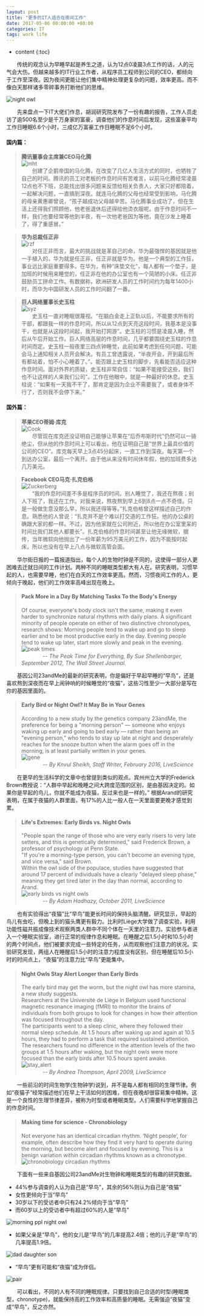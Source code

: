 ```yaml
---
layout: post
title: "更多的IT人适合在夜间工作"
date: 2017-05-06 00:00:00 +08:00
categories: IT
tags: work life 
---
```


* content
{:toc}

　　传统的观念认为早睡早起是养生之道，认为12点0凌晨3点工作的话，人的元气会大伤。但越来越多的IT行业工作者，从程序员工程师到公司的CEO，都倾向于工作至深夜。因为夜间更能让他们集中精神处理更复杂的问题，效率更高。而不像白天那样诸多零碎事务打断他们的思维。

![night owl](http://eastmanjian.cn/blog/images/chronobiology/night_owl.jpg)

　　先来盘点一下IT大佬们作息，胡润研究院发布了一份有趣的报告，工作人员走访了逾500名至少是千万身家的富豪，调查他们的作息时间后发现，这些富豪平均工作日睡眠6.6个小时，三成亿万富豪工作日睡眠不足6个小时。

#### 国内篇：

> **腾讯董事会主席兼CEO马化腾**  
> ![mht](http://eastmanjian.cn/blog/images/chronobiology/mht.png)  
>　　创建了企鹅帝国的马化腾，在改变了几亿人生活方式的同时，也牺牲了自己的时间。腾讯的员工对老板的作息时间有苦难言，以前马化腾经常凌晨12点也不下班，总能找出很多问题来反馈给相关负责人，大家只好都陪着，一起解决问题，一直搞到深夜。就连马化腾的父母也经常受到影响，马化腾的母亲黄惠卿曾说，“孩子越成功父母越辛苦。马化腾事业成功了，但在生活上还得我们照顾他，他老爸退休后还得给他烫衣服呢。由于作息时间不一样，我们也要经常等他到半夜，有一次他老爸因为等他，竟在沙发上睡着了，得了重感冒。”  
  
> **华为总裁任正非**  
> ![rzf](http://eastmanjian.cn/blog/images/chronobiology/rzf.png)  
>　　对任正非而言，最大的挑战就是革自己的命，华为最强悍的基因就是他一手植入的，华为就是任正非，任正非就是华为。他是一个典型的工作狂，事业远比家庭重要得多。在华为，有种“床垫文化”，每人都有一个垫子，是加班的时候用来睡觉的，任正非在他的办公室也有一个简陋的小床。任正非鼓励员工拼命工作。有数据称，欧洲研发人员的工作时间约为每年1400小时，而华为中国研发人员的工作时间翻了一番。  
  
> **巨人网络董事长史玉柱**  
> ![syz](http://eastmanjian.cn/blog/images/chronobiology/syz.png)  
>　　史玉柱一直对睡眠很蔑视。“在脑白金走上正轨以后，不能要求所有的干部，都跟我一样的作息时间，所以从12点到天亮这段时间，我基本是没事干，也就是从这段时间起，我开始打网游”。史玉柱的习惯是凌晨入睡，然后从午后开始工作。巨人网络高层的作息时间，几乎都要围绕史玉柱的作息时间而定。史玉柱一般夜里三四点钟睡觉，此前如果考虑到任何问题，可能会马上通知相关人员开会解决。有员工曾透露说，“半夜开会，开到最后所有都站着，怕不小心睡着了。”。能否跟上史玉柱的脚步，先看能否适应这种作息时间。面对外界的质疑，史玉柱非常自信：“如果不能接受这些，我们也不让这样的人来我们公司”。工作在他眼中，就是一种最好的休息。史玉柱说：“如果有一天我不干了，那肯定是因为企业不需要我了，或者身体不行了，否则我不会停下来。”  

#### 国外篇：

> **苹果CEO蒂姆·库克**  
> ![Cook](http://eastmanjian.cn/blog/images/chronobiology/Cook.png)  
>　　尽管现在库克还没证明自己能够让苹果在“后乔布斯时代”仍然可以一骑绝尘，但从他的作息时间上可以看出，他在证明自己是“世界上最具价值的公司的CEO”。库克每天早上3点45分起床，一直工作到深夜。每天第一个到达办公室，最后一个离开。由于他从来没有时间休年假，他的加班费多达几万美元。  

> **Facebook CEO马克·扎克伯格**  
> ![Zuckerberg](http://eastmanjian.cn/blog/images/chronobiology/Zuckerberg.png)  
>　　“我的作息时间差不多是程序员的时间。别人睡觉了，我还在熬夜；别人下班了，我还在工作。对我来说，熬夜熬到早上6到8点一点不奇怪。只是一般做生意没那么早，所以我还得等等。”扎克伯格曾这样描述自己的作息。熟悉他的人曾说：“扎克并不是个难以打交道的工作狂。他的办公桌的确跟大家的都一样。不过，因为他家就在公司附近，所以他在办公室里呆的时间比我们其他人都要长”。扎克伯格的作息时间甚至让他无缘微软，据传，当年微软向他抛出了一份年薪为95万美元的工作，因为不能按时起床，所以也没有在早上八点与微软高管会面。  


　　华尔街日报的一篇报道指出，每个人的生物时钟是不同的，这使得一部分人更困难去迁就日间的工作计划。两种不同的睡眠类型都大有人在。研究表明，习惯早起的人，也需要早睡，他们在白天的工作效率更高。然而，习惯夜间工作的人，更倾向于晚起，他们的工作效率高峰出现在晚上。

> #### Pack More in a Day By Matching Tasks To the Body's Energy  
> Of course, everyone's body clock isn't the same, making it even harder to synchronize natural rhythms with daily plans. A significant minority of people operate on either of two distinctive chronotypes, research shows: Morning people tend to wake up and go to sleep earlier and to be most productive early in the day. Evening people tend to wake up later, start more slowly and peak in the evening.  
> ![peak times](http://eastmanjian.cn/blog/images/chronobiology/peak_times.jpg)  
> 　　　　-- *The Peak Time for Everything, By Sue Shellenbarger, September 2012, The Wall Street Journal.*

　　基因公司23andMe的最新的研究表明，你是偏好于早起早睡的“早鸟”，还是喜欢熬到深夜而在早上闹钟响的时候睡觉的“夜猫”，这些习性至少一大部分是写在你的基因里面的。

> #### Early Bird or Night Owl? It May Be in Your Genes  
> According to a new study by the genetics company 23andMe, the preference for being a "morning person" — someone who enjoys waking up early and going to bed early — rather than being an "evening person," who tends to stay up late at night and desperately reaches for the snooze button when the alarm goes off in the morning, is at least partially written in your genes.  
> ![gene](http://eastmanjian.cn/blog/images/chronobiology/gene.png)  
> 　　　　-- *By Knvul Sheikh, Staff Writer, February 2016, LiveScience*

　　在更早的生活科学的文章中也曾提到类似的观点。宾州州立大学的Frederick Brown教授说：“人群中早起和晚睡之间大跨度范围的区别，是由基因决定的。如果你是早起的鸟儿，你就不能成为夜猫，反过来也是一样的。” 根据Arand的研究表明，在属于夜猫的人群里面，有17%的人比一般人在一天里面要更晚才感觉到累。

> #### Life's Extremes: Early Birds vs. Night Owls
> "People span the range of those who are very early risers to very late setters, and this is genetically determined," said Frederick Brown, a professor of psychology at Penn State.  
> "If you're a morning-type person, you can't become an evening type, and vice versa," said Brown.  
> Within the owl side of the populace, studies have suggested that around 17 percent of individuals have a clearly "delayed sleep phase," meaning they get tired later in the day than normal, according to Arand.  
> ![early birds vs night owls](http://eastmanjian.cn/blog/images/chronobiology/early_birds_vs_night_owls.jpg)  
> 　　　　-- *By Adam Hadhazy, October 2011, LiveScience*

　　也有实验得出“夜猫”比“早鸟”能更长时间的保持头脑清醒。研究显示，早起的鸟儿有虫吃，但晚上到的猫头鹰更有毅力。比利时Liège大学做了调查实验，利用功能性磁共振成像技术观察两类人群中不同个体在一天里的注意力。实验参与者进入一个睡眠实验室，进行正常的规律作息和睡眠。在睡醒之后1.5小时和10.5小时的两个时间点，他们被要求完成一些特定的任务，从而观察他们注意力的状况。实验研究发现，两组人在睡醒后1.5小时的注意力程度没有区别，但在睡醒后10.5小时的时间点上，“夜猫”的注意力比“早鸟”更能集中。

> #### Night Owls Stay Alert Longer than Early Birds  
> The early bird may get the worm, but the night owl has more stamina, a new study suggests.  
> Researchers at the Université de Liège in Belgium used functional magnetic resonance imaging (fMRI) to monitor the brains of individuals from both groups to look for changes in how their attention was focused throughout the day.  
> The participants went to a sleep clinic, where they followed their normal sleep schedule. At 1.5 hours after waking up and again at 10.5 hours, they had to perform a task that required sustained attention.  
> The researchers found no difference in the attention levels of the two groups at 1.5 hours after waking, but the night owls were more focused than the early birds after 10.5 hours spent awake.  
> ![stay_alert](http://eastmanjian.cn/blog/images/chronobiology/stay_alert.jpg)  
> 　　　　-- *By Andrea Thompson, April 2009, LiveScience*

　　一些前沿的时间生物学(生物钟学)说到，并不是每人都有相同的生理节律。例如“夜猫子”经常描述他们在早上干活如何的困难，但在夜晚却很容易集中精神。这是一个良性的生理节律差异，被称为时型或者睡眠类型。人们需要科学地掌握自己的作息时间。

> #### Making time for science - Chronobiology  
> Not everyone has an identical circadian rhythm. ‘Night people’, for example, often describe how they find it very hard to operate during the morning, but become alert and focused by evening. This is a benign variation within circadian rhythms known as a chronotype.
> ![chronobiology circadian rhythms](http://eastmanjian.cn/blog/images/chronobiology/chronobiology-circadian-rhythms.jpg)

　　下面有一些来自基因公司23andMe对生物钟和睡眠类型的有趣的研究数据。

* 44%参与调查的人认为自己是“早鸟”，其余的56%则认为自己是“夜猫”
* 女性更倾向于当“早鸟”
* 30岁以下的受访者中只有24.2%倾向于当“早鸟”
* 而60岁以上的受访者中有超过60%的人是“早鸟”

![morning ppl night owl](http://eastmanjian.cn/blog/images/chronobiology/morning_ppl_night_owl_44_56.png)

* 如果父亲是“早鸟”，他的女儿是“早鸟”的几率提高2.4倍；他的儿子是“早鸟”的几率提高1.9倍。

![dad daughter son](http://eastmanjian.cn/blog/images/chronobiology/dad_daughter_son.png)

* “早鸟”更有可能和“夜猫”成为伴侣。

![pair](http://eastmanjian.cn/blog/images/chronobiology/pair.png)

　　可以看出，不同的人有不同的睡眠规律。只要找到自己合适的时型(睡眠类型，chronotype)，就能保持高的工作效率和高质量的睡眠。无需强迫“夜猫”变成“早鸟”，反之亦然。

